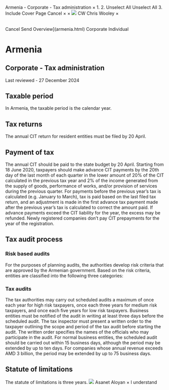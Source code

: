 Armenia - Corporate - Tax administration
×
1.
2.
Unselect All
Unselect All
3.
Include Cover Page
Cancel
×
×
![](-/media/world-wide-tax-summaries/attachments/global---chris-wooley.ashx%3Frev=ac5e5f3223b34096b1afc2a6009c7320&revision=ac5e5f32-23b3-4096-b1af-c2a6009c7320&hash=859B7ADC84DC2CBEC9760E9E6EE7DE6D0A8BFCDF)
CW
Chris Wooley
×
######
Cancel
Send
Overview](armenia.html)
Corporate
Individual
# Armenia
## Corporate - Tax administration
Last reviewed - 27 December 2024
## Taxable period
In Armenia, the taxable period is the calendar year.
## Tax returns
The annual CIT return for resident entities must be filed by 20 April.
## Payment of tax
The annual CIT should be paid to the state budget by 20 April.
Starting from 18 June 2020, taxpayers should make advance CIT payments by the 20th day of the last month of each quarter in the lower amount of 20% of the CIT calculated in the previous tax year and 2% of the income generated from the supply of goods, performance of works, and/or provision of services during the previous quarter. For payments before the previous year’s tax is calculated (e.g. January to March), tax is paid based on the last filed tax return, and an adjustment is made in the first advance tax payment made after the previous year’s tax is calculated to correct the amount paid. If advance payments exceed the CIT liability for the year, the excess may be refunded.
Newly registered companies don’t pay CIT prepayments for the year of the registration.
## Tax audit process
### Risk based audits
For the purposes of planning audits, the authorities develop risk criteria that are approved by the Armenian government. Based on the risk criteria, entities are classified into the following three categories:
### Tax audits
The tax authorities may carry out scheduled audits a maximum of once each year for high risk taxpayers, once each three years for medium risk taxpayers, and once each five years for low risk taxpayers.
Business entities must be notified of the audit in writing at least three days before the scheduled audit.
The tax inspector must present a written order to the taxpayer outlining the scope and period of the tax audit before starting the audit. The written order specifies the names of the officials who may participate in the audit.
For normal business entities, the scheduled audit should be carried out within 15 business days, although the period may be extended by up to ten days. For companies whose annual revenue exceeds AMD 3 billion, the period may be extended by up to 75 business days.
## Statute of limitations
The statute of limitations is three years.
![](-/media/world-wide-tax-summaries/armeniaasanet-aloyanarmenia--asanet-aloyanjpg20230710165254018.ashx%3Frev=769d30634e5c4f8f800cf22418a6ce30&revision=769d3063-4e5c-4f8f-800c-f22418a6ce30&hash=AEF8B536B812F80C0E5D6D1EA4CE9BF3C9A61A02)
Asanet Aloyan
×
I understand